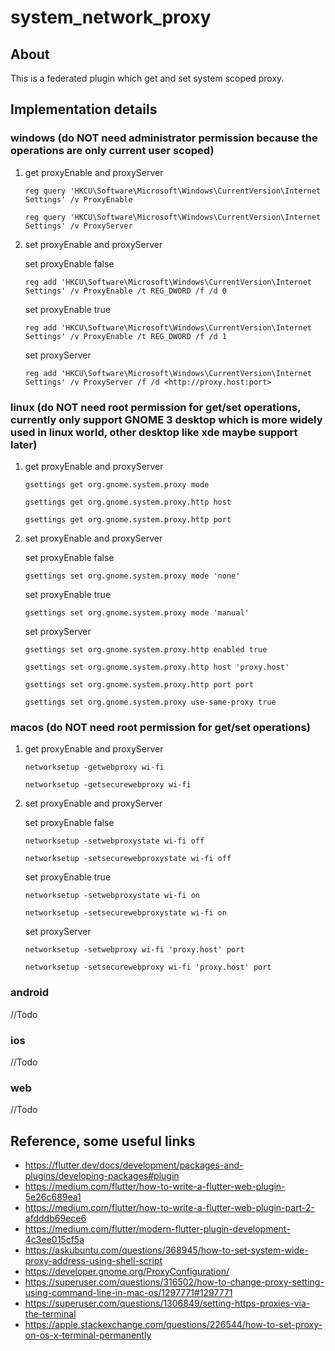# system_network_proxy

## About

This is a federated plugin which get and set system scoped proxy.

## Implementation details

### windows (**do NOT need administrator permission** because the operations are only current user scoped)

1. get proxyEnable and proxyServer

   `reg query 'HKCU\Software\Microsoft\Windows\CurrentVersion\Internet Settings' /v ProxyEnable`

   `reg query 'HKCU\Software\Microsoft\Windows\CurrentVersion\Internet Settings' /v ProxyServer`

2. set proxyEnable and proxyServer

   set proxyEnable false

   `reg add 'HKCU\Software\Microsoft\Windows\CurrentVersion\Internet Settings' /v ProxyEnable /t REG_DWORD /f /d 0`

   set proxyEnable true

   `reg add 'HKCU\Software\Microsoft\Windows\CurrentVersion\Internet Settings' /v ProxyEnable /t REG_DWORD /f /d 1`

   set proxyServer

   `reg add 'HKCU\Software\Microsoft\Windows\CurrentVersion\Internet Settings' /v ProxyServer /f /d <http://proxy.host:port>`

### linux (**do NOT need root permission for get/set operations**, currently only support **GNOME 3** desktop which is more widely used in linux world, other desktop like xde maybe support later)

1. get proxyEnable and proxyServer

   `gsettings get org.gnome.system.proxy mode`

   `gsettings get org.gnome.system.proxy.http host`

   `gsettings get org.gnome.system.proxy.http port`

2. set proxyEnable and proxyServer

   set proxyEnable false

   `gsettings set org.gnome.system.proxy mode 'none'`

   set proxyEnable true

   `gsettings set org.gnome.system.proxy mode 'manual'`

   set proxyServer

   `gsettings set org.gnome.system.proxy.http enabled true`

   `gsettings set org.gnome.system.proxy.http host 'proxy.host'`

   `gsettings set org.gnome.system.proxy.http port port`

   `gsettings set org.gnome.system.proxy use-same-proxy true`

### macos (**do NOT need root permission for get/set operations**)

1. get proxyEnable and proxyServer

   `networksetup -getwebproxy wi-fi`

   `networksetup -getsecurewebproxy wi-fi`

2. set proxyEnable and proxyServer

   set proxyEnable false

   `networksetup -setwebproxystate wi-fi off`

   `networksetup -setsecurewebproxystate wi-fi off`

   set proxyEnable true

   `networksetup -setwebproxystate wi-fi on`

   `networksetup -setsecurewebproxystate wi-fi on`

   set proxyServer

   `networksetup -setwebproxy wi-fi 'proxy.host' port`

   `networksetup -setsecurewebproxy wi-fi 'proxy.host' port`

### android

//Todo

### ios

//Todo

### web

//Todo

## Reference, some useful links

- https://flutter.dev/docs/development/packages-and-plugins/developing-packages#plugin
- https://medium.com/flutter/how-to-write-a-flutter-web-plugin-5e26c689ea1
- https://medium.com/flutter/how-to-write-a-flutter-web-plugin-part-2-afdddb69ece6
- https://medium.com/flutter/modern-flutter-plugin-development-4c3ee015cf5a
- https://askubuntu.com/questions/368945/how-to-set-system-wide-proxy-address-using-shell-script
- https://developer.gnome.org/ProxyConfiguration/
- https://superuser.com/questions/316502/how-to-change-proxy-setting-using-command-line-in-mac-os/1297771#1297771
- https://superuser.com/questions/1306849/setting-https-proxies-via-the-terminal
- https://apple.stackexchange.com/questions/226544/how-to-set-proxy-on-os-x-terminal-permanently

